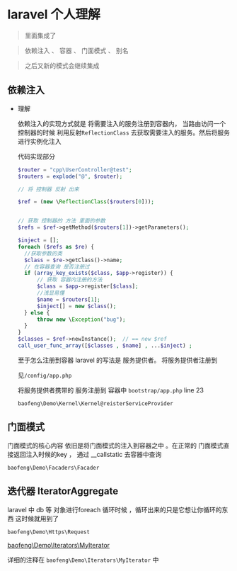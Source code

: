 
# laravel 个人理解

> 里面集成了
 
> 依赖注入 、 容器 、 门面模式 、 别名 

> 之后又新的模式会继续集成

## 依赖注入

* 理解
    
    依赖注入的实现方式就是 将需要注入的服务注册到容器内， 当路由访问一个控制器的时候 利用反射```ReflectionClass``` 去获取需要注入的服务。然后将服务进行实例化注入
    
    代码实现部分
    ```php
    $router = "cpp\UserController@test";
    $routers = explode("@", $router);

    // 将 控制器 反射 出来

    $ref = (new \ReflectionClass($routers[0]));


    // 获取 控制器的 方法 里面的参数
    $refs = $ref->getMethod($routers[1])->getParameters();

    $inject = [];
    foreach ($refs as $re) {
      //获取参数的类
      $class = $re->getClass()->name;
      // 在容器查询 是否注册过
      if (array_key_exists($class, $app->register)) {
          // 获取 容器内注册的方法
          $class = $app->register[$class];
          //浅显易懂
          $name = $routers[1];
          $inject[] = new $class();
      } else {
          throw new \Exception("bug");
      }
    }
    $classes = $ref->newInstance();  // == new $ref
    call_user_func_array([$classes , $name] , ...$inject) ; 
    ```
    至于怎么注册到容器 laravel 的写法是 服务提供者。 将服务提供者注册到 
    
    见```/config/app.php```
    
    将服务提供者携带的 服务注册到 容器中 ```bootstrap/app.php``` line 23 
    
    ``` baofeng\Demo\Kernel\Kernel@reisterServiceProvider ``` 
    
## 门面模式

 门面模式的核心内容 依旧是将门面模式的注入到容器之中 。在正常的 门面模式直接返回注入时候的key ， 通过 __callstatic  去容器中查询 
 
 ```baofeng\Demo\Facaders\Facader```
    
## 迭代器 IteratorAggregate

laravel 中 db 等 对象进行foreach 循环时候 ，循环出来的只是它想让你循环的东西  这时候就用到了

```baofeng\Demo\Https\Request```

[baofeng\Demo\Iterators\MyIterator](vendor\baofeng\Demo\src\Iterators\MyIterator.php)

详细的注释在 ```baofeng\Demo\Iterators\MyIterator``` 中